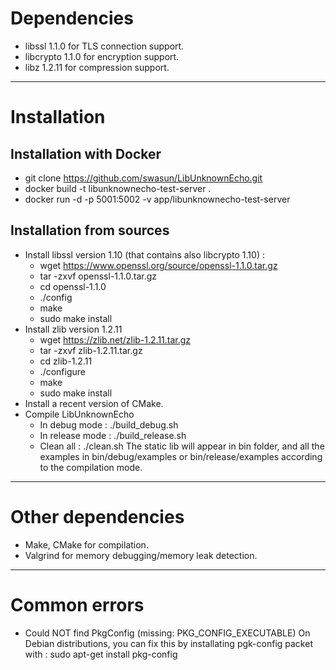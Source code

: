 # Dependencies
* libssl 1.1.0 for TLS connection support.
* libcrypto 1.1.0 for encryption support.
* libz 1.2.11 for compression support.

***

# Installation

## Installation with Docker
* git clone https://github.com/swasun/LibUnknownEcho.git
* docker build -t libunknownecho-test-server .
* docker run -d -p 5001:5002 -v app/libunknownecho-test-server

## Installation from sources
* Install libssl version 1.10 (that contains also libcrypto 1.10) :
    * wget https://www.openssl.org/source/openssl-1.1.0.tar.gz
    * tar -zxvf openssl-1.1.0.tar.gz
    * cd openssl-1.1.0
    * ./config
    * make
    * sudo make install
* Install zlib version 1.2.11
    * wget https://zlib.net/zlib-1.2.11.tar.gz
    * tar -zxvf zlib-1.2.11.tar.gz
    * cd zlib-1.2.11
    * ./configure
    * make
    * sudo make install
* Install a recent version of CMake.
* Compile LibUnknownEcho
    * In debug mode : ./build_debug.sh
    * In release mode : ./build_release.sh
    * Clean all : ./clean.sh
The static lib will appear in bin folder, and all the examples in bin/debug/examples or bin/release/examples according to the compilation mode.

***


# Other dependencies
* Make, CMake for compilation.
* Valgrind for memory debugging/memory leak detection.

***


# Common errors
* Could NOT find PkgConfig (missing: PKG_CONFIG_EXECUTABLE)
On Debian distributions, you can fix this by installating pgk-config packet with :
sudo apt-get install pkg-config
